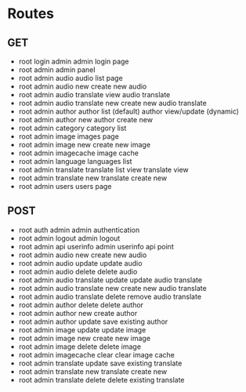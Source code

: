 # Routes

## GET

- root login admin                  admin login page
- root admin                        admin panel
- root admin audio                  audio list page
- root admin audio new              create new audio
- root admin audio translate        view audio translate
- root admin audio translate new    create new audio translate
- root admin author                 author list (default)
                                    author view/update (dynamic)
- root admin author new             author create new
- root admin category               category list
- root admin image                  images page
- root admin image new              create new image
- root admin imagecache             image cache
- root admin language               languages list
- root admin translate              translate list view
                                    translate view
- root admin translate new          translate create new
- root admin users                  users page

## POST

- root auth admin                   admin authentication
- root admin logout                 admin logout
- root admin api userinfo           admin userinfo api point
- root admin audio new              create new audio
- root admin audio update           update audio
- root admin audio delete           delete audio
- root admin audio translate update update audio translate
- root admin audio translate new    create new audio translate
- root admin audio translate delete remove audio translate
- root admin author delete          delete author
- root admin author new             create author
- root admin author update          save existing author
- root admin image update           update image
- root admin image new              create new image
- root admin image delete           delete image
- root admin imagecache clear       clear image cache
- root admin translate update       save existing translate
- root admin translate new          translate create new
- root admin translate delete       delete existing translate
